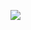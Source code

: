 [![](https://mermaid.ink/img/pako:eNqNVwtv2zYQ_isHFRgSzzYiJXZSFxjgR4YZjb00drFhsqHSEhVzlUlNpJq4Rf_7jqRlSX6gdRBIPN4dj9899c0JRUSdntNqtRZcMZXQHjxmtPWYiZBKyfgzEB7BVGQbkjBJFBMcHllKE8bpghuxOBEv4ZpkCuaDBQf89f0xjwUwnuZKLkWrJcbm1e7ueACFf4OBv3AG49EMQsG_0Exq_RcP4-nHvy8XzhJ5BOjtYLjf1lJDlPr0SLJnquAiJZkxFJ9kQxVyXX5CWXuMVqAZaBRERBHQ0k9UZIxyZW-jKR9yvJ3aBsM1DT-7hjT7nCdJMFMZS1OtXdPuH8dBHQpNnRCO4sEDIkKyoB_H-BLMM8JlrHkLPmvPCHGiSV2L3flJNTDF1y80qHioCmuYEClHNAb6qjISrMQrlSBVJj7T3pvRVX947ULTrlsvLFLrnpe-vjuQ_TAMpn-O7iFmSdJ7E1_dute0LuS2O-lrMxZctST7SnuuXoYiERnyk7gbd1Cn1Srz1XNG0jXYGADtukbDLhqN0lM1C6YYloXd1SP3WvUvYhkNDS5F4Omfops0IYqCjruSPOZMMcTXHqyNeCIvwQhjQlIVjFhWss7y1b-oOJhiOJXUJyEUDNGuOvN8d1wQiySiWXkfyqMDAPaWWQgahSiUvmwcInL6jtPJ3BtO5qinCCQKak01_YLxMMkjHReSPm-KMJeXoASgjNFeoHhs40GygQ-n3GO4KiHSvetf93__QYh4Z9338FRStWr_o4nrwdP7p_5fEJIkoRHEmdjApD9_6A8gN_tyK3WF-IMmKc3Q6M1G1ypTVbR9c7JKKC5hIiIWb2GFno4Aj2NYnAK5plg8TDERmTYEK4QV6w8e7rWYRUHtFf8KH_nXSjUw3LsAsh6tUuCizVms2GXVowXeR7lRLVF-ZbE8DReU5Pd0GzCMLBPSuICxXmC46yigvZLRbfenfe0vagCAi3AtBMaN4PSy5PLaWOQMlzRs5c51ex-veyXlLgZu2pbtHpjKv6FYtmAl1LpiqU2QX4ywvYwuw7LCoVHW2xwTTzaOgDvA7KBq-7XlGxd-mEXjAja3PeYyRQ6YhYTbK1QhAaOyKCHQT9gz15lVBQe7ykZ8oUBW3KSkbhYSd-rpfP42B_1Gm3XYgmxWNBorqm4IZ3hIo1E0y3NVo0ytiHKBdcIf2acBe8WIjBlNosp1Q5sOWtimWX86X5qAl9qe84ZVg-GcibVedQqGoxbr63isUSr3xD0P__3d84DPGI1Bb1h2z1MsH4aebzwckMKzy92goF2KfWDq77yLr9JWIu3es5X-J3q5lTjhKKw16AJqIkAbPb-fPMLesALlF4a5VbBqZLW9OvICmjIjmqbJFpsCk0DM-YWkqo8U2BX0VT7ZaUuDcX0ExrujfnFw31NTDfiWetZ5s0p78qsLELF223LnPqPW9X9nmVSwR6R-1rI6nrl4f8utHc5rjBcZ_S9H0CXQiOE0ohHAxinTDdZbcwkDYpzz8HKHqlbplWbXLm720HicXqMzti3roqdLUSUdzufG8eTnWxKaT0IKablRic7zhw6GflkAKmmP8OsCrpUYAMpk1hGimJQ5DTYklf4wo7ofWBJoUqWYS8DQRKSlyOTyxL3MNLGbCpv18czOf-92vfKI-WBIaVa7Z2XurUoeTPi7CddwOE1nQ9FhLMIPoW-atHAwJnD2c3r4GtGY5IlaOAv-HVlJrsRsy0Onp7KcNp1M5M9rpxeTROIqT9EIOmIEPbYpWFLC_xGiunR635xXp-fddtreW_e649153a5312k6W6fX8rxu23Vv8O-28_bqznt7873pfDUa3LZ3e-veeHfXN93uldvxmo6OY5FN7Hec-Zz7_j-jlXR7?type=png)](https://mermaid.live/edit#pako:eNqNVwtv2zYQ_isHFRgSzzYiJXZSFxjgR4YZjb00drFhsqHSEhVzlUlNpJq4Rf_7jqRlSX6gdRBIPN4dj9899c0JRUSdntNqtRZcMZXQHjxmtPWYiZBKyfgzEB7BVGQbkjBJFBMcHllKE8bpghuxOBEv4ZpkCuaDBQf89f0xjwUwnuZKLkWrJcbm1e7ueACFf4OBv3AG49EMQsG_0Exq_RcP4-nHvy8XzhJ5BOjtYLjf1lJDlPr0SLJnquAiJZkxFJ9kQxVyXX5CWXuMVqAZaBRERBHQ0k9UZIxyZW-jKR9yvJ3aBsM1DT-7hjT7nCdJMFMZS1OtXdPuH8dBHQpNnRCO4sEDIkKyoB_H-BLMM8JlrHkLPmvPCHGiSV2L3flJNTDF1y80qHioCmuYEClHNAb6qjISrMQrlSBVJj7T3pvRVX947ULTrlsvLFLrnpe-vjuQ_TAMpn-O7iFmSdJ7E1_dute0LuS2O-lrMxZctST7SnuuXoYiERnyk7gbd1Cn1Srz1XNG0jXYGADtukbDLhqN0lM1C6YYloXd1SP3WvUvYhkNDS5F4Omfops0IYqCjruSPOZMMcTXHqyNeCIvwQhjQlIVjFhWss7y1b-oOJhiOJXUJyEUDNGuOvN8d1wQiySiWXkfyqMDAPaWWQgahSiUvmwcInL6jtPJ3BtO5qinCCQKak01_YLxMMkjHReSPm-KMJeXoASgjNFeoHhs40GygQ-n3GO4KiHSvetf93__QYh4Z9338FRStWr_o4nrwdP7p_5fEJIkoRHEmdjApD9_6A8gN_tyK3WF-IMmKc3Q6M1G1ypTVbR9c7JKKC5hIiIWb2GFno4Aj2NYnAK5plg8TDERmTYEK4QV6w8e7rWYRUHtFf8KH_nXSjUw3LsAsh6tUuCizVms2GXVowXeR7lRLVF-ZbE8DReU5Pd0GzCMLBPSuICxXmC46yigvZLRbfenfe0vagCAi3AtBMaN4PSy5PLaWOQMlzRs5c51ex-veyXlLgZu2pbtHpjKv6FYtmAl1LpiqU2QX4ywvYwuw7LCoVHW2xwTTzaOgDvA7KBq-7XlGxd-mEXjAja3PeYyRQ6YhYTbK1QhAaOyKCHQT9gz15lVBQe7ykZ8oUBW3KSkbhYSd-rpfP42B_1Gm3XYgmxWNBorqm4IZ3hIo1E0y3NVo0ytiHKBdcIf2acBe8WIjBlNosp1Q5sOWtimWX86X5qAl9qe84ZVg-GcibVedQqGoxbr63isUSr3xD0P__3d84DPGI1Bb1h2z1MsH4aebzwckMKzy92goF2KfWDq77yLr9JWIu3es5X-J3q5lTjhKKw16AJqIkAbPb-fPMLesALlF4a5VbBqZLW9OvICmjIjmqbJFpsCk0DM-YWkqo8U2BX0VT7ZaUuDcX0ExrujfnFw31NTDfiWetZ5s0p78qsLELF223LnPqPW9X9nmVSwR6R-1rI6nrl4f8utHc5rjBcZ_S9H0CXQiOE0ohHAxinTDdZbcwkDYpzz8HKHqlbplWbXLm720HicXqMzti3roqdLUSUdzufG8eTnWxKaT0IKablRic7zhw6GflkAKmmP8OsCrpUYAMpk1hGimJQ5DTYklf4wo7ofWBJoUqWYS8DQRKSlyOTyxL3MNLGbCpv18czOf-92vfKI-WBIaVa7Z2XurUoeTPi7CddwOE1nQ9FhLMIPoW-atHAwJnD2c3r4GtGY5IlaOAv-HVlJrsRsy0Onp7KcNp1M5M9rpxeTROIqT9EIOmIEPbYpWFLC_xGiunR635xXp-fddtreW_e649153a5312k6W6fX8rxu23Vv8O-28_bqznt7873pfDUa3LZ3e-veeHfXN93uldvxmo6OY5FN7Hec-Zz7_j-jlXR7)
